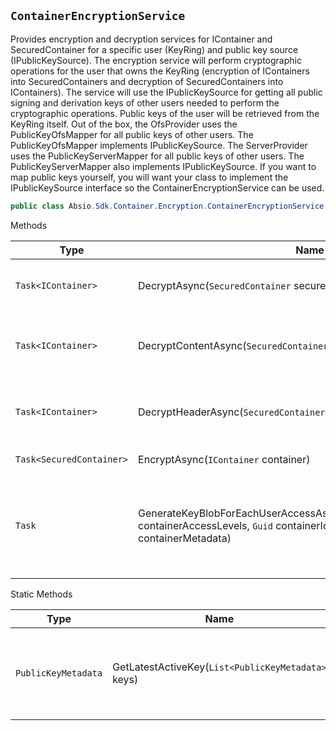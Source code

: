## `ContainerEncryptionService`

Provides encryption and decryption services for IContainer and SecuredContainer for a specific user (KeyRing) and public key source (IPublicKeySource).  The encryption service will perform cryptographic operations for the user that owns the KeyRing (encryption of IContainers into SecuredContainers and  decryption of SecuredContainers into IContainers). The service will use the IPublicKeySource for getting all public signing and derivation keys of other  users needed to perform the cryptographic operations.  Public keys of the user will be retrieved from the KeyRing itself.  Out of the box, the OfsProvider  uses the PublicKeyOfsMapper for all public keys of other users.  The PublicKeyOfsMapper implements IPublicKeySource.  The ServerProvider uses  the PublicKeyServerMapper for all public keys of other users.  The PublicKeyServerMapper also implements IPublicKeySource.  If you want to map public keys  yourself, you will want your class to implement the IPublicKeySource interface so the ContainerEncryptionService can be used.
```csharp
public class Absio.Sdk.Container.Encryption.ContainerEncryptionService

```

Methods

| Type | Name | Summary | 
| --- | --- | --- | 
| `Task<IContainer>` | DecryptAsync(`SecuredContainer` securedContainer) | Decrypts the SecuredContainer content and header and returns an IContainer. | 
| `Task<IContainer>` | DecryptContentAsync(`SecuredContainer` securedContainer) | Decrypts the SecuredContainer content and returns an IContainer with the decrypted content and the metadata. | 
| `Task<IContainer>` | DecryptHeaderAsync(`SecuredContainer` securedContainer) | Decrypts the SecuredContainer header and returns an IContainer with the decrypted header and the metadata. | 
| `Task<SecuredContainer>` | EncryptAsync(`IContainer` container) | Encrypts the IContainer and returns a SecuredContainer. | 
| `Task` | GenerateKeyBlobForEachUserAccessAsync(`List<ContainerAccessLevel>` containerAccessLevels, `Guid` containerId, `ContainerMetadata` containerMetadata) | Generates an encrypted copy of the SecuredContainer encryption key for each user in the access list  of a container.  The encrypted key is then set on each ContainerAccessLevel.KeyBlob property. | 


Static Methods

| Type | Name | Summary | 
| --- | --- | --- | 
| `PublicKeyMetadata` | GetLatestActiveKey(`List<PublicKeyMetadata>` keys) | Given the list of PublicKeyMetadata, find the "latest" active key.  This is key with the highest index that is also active. | 


